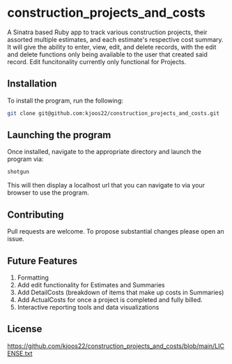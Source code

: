 # construction_projects_and_costs

A Sinatra based Ruby app to track various construction projects, their assorted multiple estimates, and each estimate's respective cost summary. It will give the ability to enter, view, edit, and delete records, with the edit and delete functions only being available to the user that created said record. Edit funcitonality currently only functional for Projects. 

## Installation
To install the program, run the following:

```bash
git clone git@github.com:kjoos22/construction_projects_and_costs.git
```

## Launching the program
Once installed, navigate to the appropriate directory and launch the program via:

```bash
shotgun
```

This will then display a localhost url that you can navigate to via your browser to use the program.

## Contributing
Pull requests are welcome. To propose substantial changes please open an issue.

## Future Features
1. Formatting
2. Add edit functionality for Estimates and Summaries
3. Add DetailCosts (breakdown of items that make up costs in Summaries)
4. Add ActualCosts for once a project is completed and fully billed.
5. Interactive reporting tools and data visualizations

## License
https://github.com/kjoos22/construction_projects_and_costs/blob/main/LICENSE.txt


